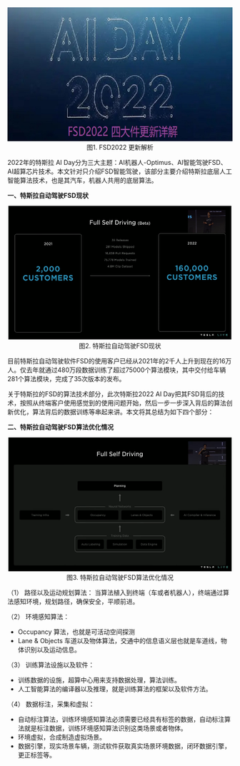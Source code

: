 <div align=center>
<img src="./imgs/8.1.1.jpg" width="700" height="300">
</div>
<div align=center>图1. FSD2022 更新解析 </div>

2022年的特斯拉 AI Day分为三大主题：AI机器人-Optimus、AI智能驾驶FSD、AI超算芯片技术。本文针对只介绍FSD智能驾驶，该部分主要介绍特斯拉底层人工智能算法技术，也是其汽车，机器人共用的底层算法。

**一、特斯拉自动驾驶FSD现状**

<div align=center>
<img src="./imgs/8.1.2.jpg" width="500" height="300">
</div>
<div align=center>图2. 特斯拉自动驾驶FSD现状 </div>

目前特斯拉自动驾驶软件FSD的使用客户已经从2021年的2千人上升到现在的16万人。仅去年就通过480万段数据训练了超过75000个算法模块，其中交付给车辆281个算法模块，完成了35次版本的发布。

关于特斯拉的FSD的算法技术部分，此次特斯拉2022 AI Day把其FSD背后的技术，按照从终端客户使用感觉到的使用问题开始，然后一步一步深入背后的算法创新优化，算法背后的数据训练等串起来讲。本文将其总结为如下四个部分：

**二、特斯拉自动驾驶FSD算法优化情况**

<div align=center>
<img src="./imgs/8.1.3.jpg" width="500" height="300">
</div>
<div align=center>图3. 特斯拉自动驾驶FSD算法优化情况 </div>

（1） 路径以及运动规划算法：
当算法植入到终端（车或者机器人），终端通过算法感知环境，规划路径，确保安全，平顺前进。

（2） 环境感知算法：
- Occupancy 算法，也就是可活动空间探测
- Lane & Objects 车道以及物体算法，交通中的信息语义层也就是车道线，物体识别以及运动信息。

（3） 训练算法设施以及软件：
- 训练数据的设施，超算中心用来支持数据处理，算法训练。
- 人工智能算法的编译器以及推理，就是训练算法的框架以及软件方法。

（4） 数据标注，采集和虚拟：
- 自动标注算法，训练环境感知算法必须需要已经具有标签的数据，自动标注算法就是标注数据，训练环境感知算法识别这类场景或者物体。
- 环境虚拟，合成制造虚拟场景。
- 数据引擎，现实场景车辆，测试软件获取真实场景环境数据，闭环数据引擎，更正标签等。